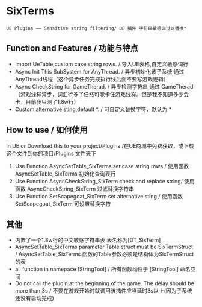 # SixTerms
    UE Plugins —— Sensitive string filtering/ UE 插件 字符串敏感词过滤替换*
## Function and Features / 功能与特点
  * Import UeTable,custom case string rows. / 导入UE表格,自定义敏感词行
  * Async Init This SubSystem for AnyThread. / 异步初始化该子系统 通过 AnyThread线程（这个异步任务完成执行线后面不要写游戏逻辑）
  * Async CheckString for GameTherad. / 异步检测字符串 通过 GameTherad （游戏线程异步，词汇行多了任然可能卡住游戏线程。但是我不知道多少会卡，目前我只测了1.8w行）
  * Custom alternative sting,default \*. / 可自定义替换字符，默认为 \*

## How to use / 如何使用
in UE or Download this to your project/Plugins   /在UE商城中免费获取，或下载这个文件到你的项目/Plugins 文件夹下
  1. Use Function AsyncSetTable_SixTerms set case string rows / 使用函数 AsyncSetTable_SixTerms 初始化查询表行
  2. Use Function AsyncCheckString_SixTerm check and replace string/ 使用函数 AsyncCheckString_SixTerm 过滤替换字符串
  3. Use Function SetScapegoat_SixTerm set alternative sting / 使用函数 SetScapegoat_SixTerm 可设置替换字符 

## 其他
* 内置了一个1.8w行的中文敏感字符串表 表名称为[DT_SixTerm]
* AsyncSetTable_SixTerms parameter Table struct must be SixTermStruct / AsyncSetTable_SixTerms 函数的Table参数必须是结构体为SixTermStruct 的表
* all function in namepace [StringTool] / 所有函数均位于 [StringTool] 命名空间
* Do not call the plugin at the beginning of the game. The delay should be more than 3s / 不要在游戏开始时就调用该插件应当延时3s以上(因为子系统还没有启动完成)